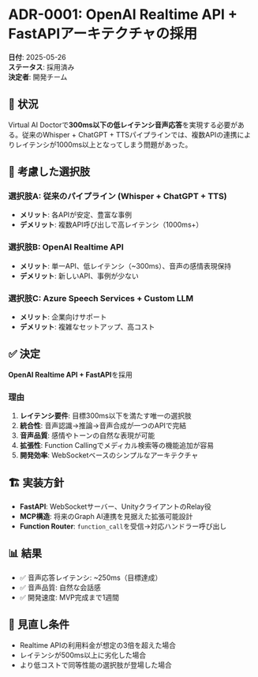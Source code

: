# ADR-0001: OpenAI Realtime API + FastAPIアーキテクチャの採用

**日付**: 2025-05-26  
**ステータス**: 採用済み  
**決定者**: 開発チーム

## 🎯 状況
Virtual AI Doctorで**300ms以下の低レイテンシ音声応答**を実現する必要がある。従来のWhisper + ChatGPT + TTSパイプラインでは、複数APIの連携によりレイテンシが1000ms以上となってしまう問題があった。

## 🤔 考慮した選択肢

### 選択肢A: 従来のパイプライン (Whisper + ChatGPT + TTS)
- **メリット**: 各APIが安定、豊富な事例
- **デメリット**: 複数API呼び出しで高レイテンシ（1000ms+）

### 選択肢B: OpenAI Realtime API
- **メリット**: 単一API、低レイテンシ（~300ms）、音声の感情表現保持
- **デメリット**: 新しいAPI、事例が少ない

### 選択肢C: Azure Speech Services + Custom LLM
- **メリット**: 企業向けサポート
- **デメリット**: 複雑なセットアップ、高コスト

## ✅ 決定
**OpenAI Realtime API + FastAPI**を採用

### 理由
1. **レイテンシ要件**: 目標300ms以下を満たす唯一の選択肢
2. **統合性**: 音声認識→推論→音声合成が一つのAPIで完結
3. **音声品質**: 感情やトーンの自然な表現が可能
4. **拡張性**: Function Callingでメディカル検索等の機能追加が容易
5. **開発効率**: WebSocketベースのシンプルなアーキテクチャ

## 🏗 実装方針
- **FastAPI**: WebSocketサーバー、UnityクライアントのRelay役
- **MCP構造**: 将来のGraph AI連携を見据えた拡張可能設計
- **Function Router**: `function_call`を受信→対応ハンドラー呼び出し

## 📊 結果
- ✅ 音声応答レイテンシ: ~250ms（目標達成）
- ✅ 音声品質: 自然な会話感
- ✅ 開発速度: MVP完成まで1週間

## 🔄 見直し条件
- Realtime APIの利用料金が想定の3倍を超えた場合
- レイテンシが500ms以上に劣化した場合
- より低コストで同等性能の選択肢が登場した場合
